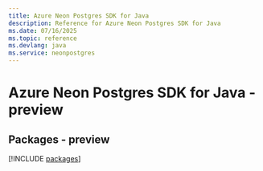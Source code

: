 ```yaml
---
title: Azure Neon Postgres SDK for Java
description: Reference for Azure Neon Postgres SDK for Java
ms.date: 07/16/2025
ms.topic: reference
ms.devlang: java
ms.service: neonpostgres
---
```

# Azure Neon Postgres SDK for Java - preview
## Packages - preview
[!INCLUDE [packages](neon-postgres-index.md)]